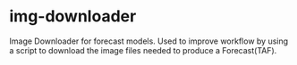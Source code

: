 # img-downloader

Image Downloader for forecast models. Used to improve workflow by using a script to download
the image files needed to produce a Forecast(TAF).